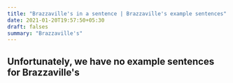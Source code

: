```yaml
---
title: "Brazzaville's in a sentence | Brazzaville's example sentences"
date: 2021-01-20T19:57:50+05:30
draft: falses
summary: "Brazzaville's"
---
```

## Unfortunately, we have no example sentences for Brazzaville's                 
